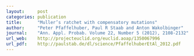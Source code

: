 ```yaml
---
layout:     post
categories: publication
title:      "Muller’s ratchet with compensatory mutations"
author:     "Peter Pfaffelhuber, Paul R Staab and Anton Wakolbinger"
journal:    "Ann. Appl. Probab. Volume 22, Number 5 (2012), 2108-2132"
url_web:    http://projecteuclid.org/euclid.aoap/1350067996   
url_pdf:    http://paulstab.de/dl/science/PfaffelhuberEtAl_2012.pdf
---
```


